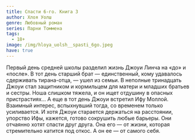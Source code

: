 ```yaml
---
title: Спасти 6-го. Книга 3
author: Хлоя Уолш
genre: Любовный роман
series: Парни Томмена
tags:
  - 18+
image: /img/hloya_uolsh__spasti_6go.jpeg
have: true
---
```

Первый день средней школы разделил жизнь Джоуи Линча на «до» и «после». В тот день старший брат — единственный, кому удавалось сдерживать тирана-отца, — ушел из семьи. В неполные тринадцать Джоуи стал защитником и кормильцем для матери и младших братьев и сестры. Ноша слишком тяжела, и он ищет отдушину в опасных пристрастиях... А еще в тот день Джоуи встретил Ифу Моллой. Взаимный интерес, вспыхнувший тогда, со временем только усиливается. И хотя Джоуи старается держаться на расстоянии, упорство Ифы, кажется, готово сокрушить любые барьеры. Они отчаянно хотят спасти друг друга. Она его — от жизни, которая стремительно катится под откос. А он ее — от самого себя.